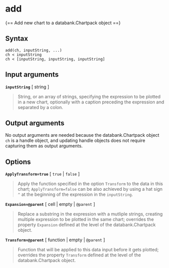 # add

{== Add new chart to a databank.Chartpack object ==}


## Syntax

    add(ch, inputString, ...)
    ch < inputString
    ch < [inputString, inputString, inputString]


## Input arguments

__`inputString`__ [ string ]
>
> String, or an array of strings, specifying the expression to be plotted
> in a new chart, optionally with a caption preceding the expression and
> separated by a colon.
>

## Output arguments

No output arguments are needed because the databank.Chartpack object `ch`
is a handle object, and updating handle objects does not require capturing
them as output arguments.


## Options

__`ApplyTransform=true`__ [ `true` | `false` ]
>
> Apply the function specified in the option `Transform` to the data in
> this chart; `ApplyTransform=false` can be also achieved by using a hat
> sign `^` at the beginning of the expression in the `inputString`.
>

__`Expansion=@parent`__ [ cell | empty | `@parent` ]
>
> Replace a substring in the expression with a mutliple strings, creating
> multiple expression to be plotted in the same chart; overrides the
> property `Expansion` defined at the level of the databank.Chartpack
> object.
>

__`Transform=@parent`__ [ function | empty | `@parent` ]
>
> Function that will be applied to this data input before it gets plotted;
> overrides the property `Transform` defined at the level of the
> databank.Chartpack object.
>


